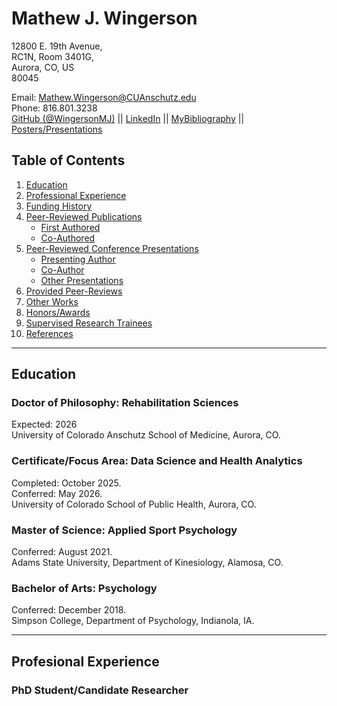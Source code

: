 # Mathew J. Wingerson 

12800 E. 19th Avenue,  
RC1N, Room 3401G,  
Aurora, CO, US  
80045  

Email: Mathew.Wingerson@CUAnschutz.edu  
Phone: 816.801.3238  
[GitHub (@WingersonMJ)](https://github.com/wingersonMJ) || [LinkedIn](www.linkedin.com/in/mat-wingerson) || [MyBibliography](https://www.ncbi.nlm.nih.gov/myncbi/mathew.wingerson.1/bibliography/public/) || [Posters/Presentations](https://figshare.com/authors/Mathew_Wingerson/15373876)  

## Table of Contents

1. [Education](#Education)
2. [Professional Experience](#Professional-Experience)
3. [Funding History](#Funding-History)
4. [Peer-Reviewed Publications](#Peer-Reviewed-Publications)
    - [First Authored](#First-Authored)
    - [Co-Authored](#Co-Authored)
5. [Peer-Reviewed Conference Presentations](#Peer-Reviewed-Conference-Presentations)
    - [Presenting Author](#Presenting-Author)
    - [Co-Author](#Co-Author)
    - [Other Presentations](#Other-Presentations)
6. [Provided Peer-Reviews](#Provided-Peer-Reviews)
7. [Other Works](#Other-Works)
8. [Honors/Awards](#Honors/Awards)
9. [Supervised Research Trainees](#Supervised-Research-Trainees)
10. [References](#References)

--- 

## Education

### Doctor of Philosophy: Rehabilitation Sciences
Expected: 2026  
University of Colorado Anschutz School of Medicine, Aurora, CO.  

### Certificate/Focus Area: Data Science and Health Analytics
Completed: October 2025.  
Conferred: May 2026.  
University of Colorado School of Public Health, Aurora, CO.  

### Master of Science: Applied Sport Psychology
Conferred: August 2021.  
Adams State University, Department of Kinesiology, Alamosa, CO.  

### Bachelor of Arts: Psychology
Conferred: December 2018.  
Simpson College, Department of Psychology, Indianola, IA.  

---

## Profesional Experience

### PhD Student/Candidate Researcher

